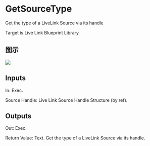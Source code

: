 # GetSourceType

Get the type of a LiveLink Source via its handle

Target is Live Link Blueprint Library

## 图示

![]($-20221218-19451744.png)

## Inputs

In: Exec.

Source Handle: Live Link Source Handle Structure (by ref).  

## Outputs

Out: Exec.

Return Value: Text. Get the type of a LiveLink Source via its handle.

